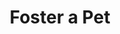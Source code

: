 ---
layout: layouts/foster.njk
title: Foster a Pet
permalink: /foster-program/
hero:
  title: Foster a Pet
pageContent:
  leftColumn: |
    Fostering a cat or dog can be a rewarding experience for the loving and gracious families who participate in the program with CVAS. To become a part of the program, please fill out the application found below. We have a need for cat fosters and dog foster, so please select the form for either cat or dog, or fill out both forms if you are interested in fostering both cats and dogs.

    CVAS foster parents help all kinds of animals, from tiny kittens that need bottle feeding to senior dogs in need of a quiet place to rest. Some animals just need a safe space to recover from tough times, such as recent surgery, or a rough life on the streets. If you have a little free time and some empty space, please consider becoming a foster parent, and come to the rescue of an animal in need.

    Can't Foster? Support our Foster Program by shopping our [Foster Amazon Wishlist](https://www.amazon.com/hz/wishlist/ls/2LEEDG5CM9U2G?ref_=wl_share)!
  rightImage: /assets/images/foster/clairebear.png
  rightImageAlt: Claire Bear the cat
forms:
  - title: CAT FOSTER CARE APPLICATION
    url: https://petstablished.com/foster_application/new/shelter_id/2422664
  - title: DOG FOSTER CARE APPLICATION
    url: https://petstablished.com/foster_application/new/shelter_id/2422664
---